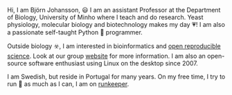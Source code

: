 Hi, I am Björn Johansson, :smiley: I am an assistant Professor at the Department of Biology, University of Minho where I teach and do research. Yeast physiology, molecular biology and biotechnology makes my day :heartpulse:! I am also a passionate self-taught Python :snake: programmer.

Outside biology :biohazard:, I am interested in bioinformatics and [open reproducible science](https://datascience.stanford.edu/news/center-open-and-reproducible-science-cores-fall-lecture-series). Look at our group [website](https://metabolicengineeringgroupcbma.github.io) for more information. I am also an open-source software enthusiast using Linux on the desktop since 2007.

I am Swedish, but reside in Portugal for many years. On my free time, I try to run :runner: as much as I can, I am on [runkeeper](https://runkeeper.com).




<!--
**BjornFJohansson/BjornFJohansson** is a ✨ _special_ ✨ repository because its `README.md` (this file) appears on your GitHub profile.

Here are some ideas to get you started:

- 🔭 I’m currently working on ...
- 🌱 I’m currently learning ...
- 👯 I’m looking to collaborate on ...
- 🤔 I’m looking for help with ...
- 💬 Ask me about ...
- 📫 How to reach me: ...
- 😄 Pronouns: ...
- ⚡ Fun fact: ...
-->
